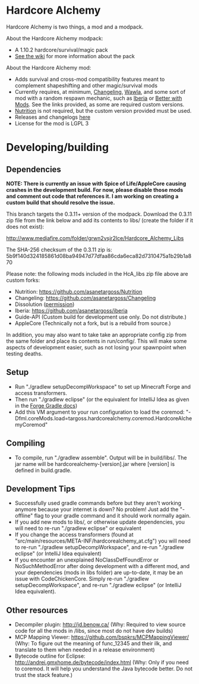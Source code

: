 # Hardcore Alchemy
Hardcore Alchemy is two things, a mod and a modpack.

About the Hardcore Alchemy modpack:
* A 1.10.2 hardcore/survival/magic pack
* [See the wiki](https://github.com/asanetargoss/HardcoreAlchemy/wiki) for more information about the pack

About the Hardcore Alchemy mod:
* Adds survival and cross-mod compatibility features meant to complement shapeshifting and other magic/survival mods
* Currently requires, at minimum, [Changeling](https://github.com/asanetargoss/metamorph/releases), [Wawla](https://minecraft.curseforge.com/projects/wawla-what-are-we-looking-at), and some sort of mod with a random respawn mechanic, such as [Iberia](https://github.com/asanetargoss/iberia/releases) or [Better with Mods](https://minecraft.curseforge.com/projects/better-with-mods). See the links provided, as some are required custom versions.
* [Nutrition](https://github.com/asanetargoss/Nutrition) is not required, but the custom version provided must be used.
* Releases and changelogs [here](https://github.com/asanetargoss/HardcoreAlchemy/releases)
* License for the mod is LGPL 3

# Developing/building

## Dependencies

**NOTE: There is currently an issue with Spice of Life/AppleCore causing crashes in the development build. For now, please disable those mods and comment out code that references it. I am working on creating a custom build that should resolve the issue.**

This branch targets the 0.3.11+ version of the modpack. Download the 0.3.11 zip file from the link below and add its contents to libs/ (create the folder if it does not exist):

http://www.mediafire.com/folder/grwn2vsjr2lce/Hardcore_Alchemy_Libs

The SHA-256 checksum of the 0.3.11 zip is: 5b9f140d324185861d08ba94947d77dfaa86cda6eca82d7310475a1b29b1a870

Please note: the following mods included in the HcA_libs zip file above are custom forks:
* Nutrition: https://github.com/asanetargoss/Nutrition
* Changeling: https://github.com/asanetargoss/Changeling
* Dissolution ([permission](https://i.imgur.com/b7sN6lL.png))
* Iberia: https://github.com/asanetargoss/iberia
* Guide-API (Custom build for development use only. Do not distribute.)
* AppleCore (Technically not a fork, but is a rebuild from source.)

In addition, you may also want to take take an appropriate config zip from the same folder and place its contents in run/config/. This will make some aspects of development easier, such as not losing your spawnpoint when testing deaths.

## Setup
* Run "./gradlew setupDecompWorkspace" to set up Minecraft Forge and access transformers.
* Then run "./gradlew eclipse" (or the equivalent for IntelliJ Idea as given in the [Forge Gradle docs](https://forgegradle.readthedocs.io/en/latest/))
* Add this VM argument to your run configuration to load the coremod: "-Dfml.coreMods.load=targoss.hardcorealchemy.coremod.HardcoreAlchemyCoremod"

## Compiling
* To compile, run "./gradlew assemble". Output will be in build/libs/. The jar name will be hardcorealchemy-[version].jar where [version] is defined in build.gradle.

## Development Tips
* Successfully used gradle commands before but they aren't working anymore because your internet is down? No problem! Just add the "-offline" flag to your gradle command and it should work normally again.
* If you add new mods to libs/, or otherwise update dependencies, you will need to re-run "./gradlew eclipse" or equivalent
* If you change the access transformers (found at "src/main/resources/META-INF/hardcorealchemy_at.cfg") you will need to re-run "./gradlew setupDecompWorkspace", and re-run "./gradlew eclipse" (or IntelliJ Idea equivalent)
* If you encounter an unexplained NoClassDefFoundError or NoSuchMethodError after doing development with a different mod, and your dependencies (mods in libs folder) are up-to-date, it may be an issue with CodeChickenCore. Simply re-run "./gradlew setupDecompWorkspace", and re-run "./gradlew eclipse" (or IntelliJ Idea equivalent).

## Other resources
* Decompiler plugin: http://jd.benow.ca/ (Why: Required to view source code for all the mods in /libs, since most do not have dev builds)
* MCP Mapping Viewer: https://github.com/bspkrs/MCPMappingViewer/ (Why: To figure out the meaning of func_12345 and their ilk, and translate to them when needed in a release environment)
* Bytecode outline for Eclipse: http://andrei.gmxhome.de/bytecode/index.html (Why: Only if you need to coremod. It will help you understand the Java bytecode better. Do not trust the stack feature.)
